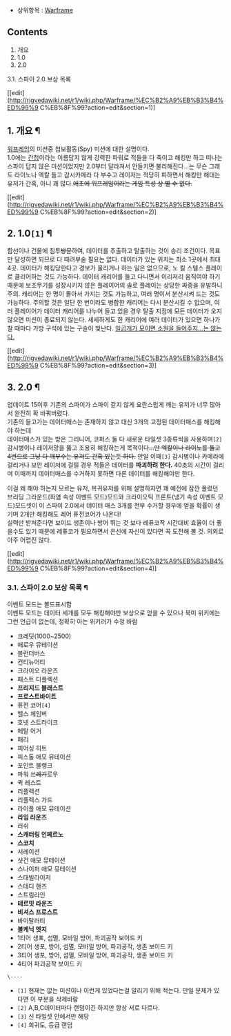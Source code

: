 * 상위항목 : [Warframe](Warframe.md)

## Contents

    

1. 개요 
2. 1.0 
3. 2.0 
    

3.1. 스파이 2.0 보상 목록

[[edit](http://rigvedawiki.net/r1/wiki.php/Warframe/%EC%B2%A9%EB%B3%B4%ED%99%9
C%EB%8F%99?action=edit&section=1)]

## 1. 개요 ¶

[워프레임](Warframe.md)의 미션중 첩보활동(Spy) 미션에 대한 설명이다.  
1.0에는 [간첩](%EA%B0%84%EC%B2%A9.md)이라는 이름답지 않게 강력한 파워로 적들을 다 죽이고 해킹만 하고 떠나는
스파이 답지 않은 미션이었지만 2.0부터 달라져서 안들키면 불리해진다...는 무슨 그래도 라이노나 엑칼 들고 감시카메라 다 부수고 레이저는
적당히 피하면서 해킹만 해대는 유저가 간혹, 아니 꽤 많다.<del>애초에 워프레임이라는 게임 특성 상 별 수 없다.</del>

[[edit](http://rigvedawiki.net/r1/wiki.php/Warframe/%EC%B2%A9%EB%B3%B4%ED%99%9
C%EB%8F%99?action=edit&section=2)]

## 2. 1.0`[1]` ¶

함선이나 건물에 침투<del>방문</del>하여, 데이터를 추출하고 탈출하는 것이 승리 조건이다. 목표만 달성하면 되므로 다 때려부술 필요는
없다. 데이터가 있는 위치는 최소 1곳에서 최대 4곳. 데이터가 해킹당한다고 경보가 울리거나 하는 일은 없으므로, 노 킬 스텔스 플레이로
클리어하는 것도 가능하다. 데이터 캐리어를 들고 다니면서 이리저리 움직여야 하기 때문에 보조무기를 성장시키지 않은 플레이어의 솔로 플레이는
상당한 짜증을 유발하니 주의. 캐리어는 한 명이 몰아서 가지는 것도 가능하고, 여러 명이서 분산시켜 드는 것도 가능하다. 주의할 것은 일단
한 번이라도 병합한 캐리어는 다시 분산시킬 수 없으며, 여러 플레이어가 데이터 캐리어를 나누어 들고 있을 경우 탈출 지점에 모든 데이터가
오지 않으면 미션이 종료되지 않는다. 세세하게도 한 캐리어에 여러 데이터가 있으면 하나가 찰 때마다 가방 구석에 있는 구슬이 빛난다. [일곱개가 모이면 소원을 들어주지…는 않는다.](%EB%93%9C%EB%9E%98%EA%B3%A4%EB%B3%BC.md)

  

[[edit](http://rigvedawiki.net/r1/wiki.php/Warframe/%EC%B2%A9%EB%B3%B4%ED%99%9
C%EB%8F%99?action=edit&section=3)]

## 3. 2.0 ¶

업데이트 15이후 기존의 스파이가 스파이 같지 않게 요란스럽게 깨는 유저가 너무 많아서 완전히 확 바꿔버렸다.  
기존의 들고가는 데이터매스는 존재하지 않고 대신 3개의 고정된 데이터매스를 해킹해야 하는데  
데이터매스가 있는 방은 그리니어, 코퍼스 둘 다 새로운 타일셋 3종류씩을 사용하며`[2]` 감시병이나 레이저망을 뚫고 조용히 해킹하는게
목적이다<del>...만 엑칼이나 라이노를 들고 4번으로 그냥 다 깨부수는 유저도 간혹 있는듯 하다.</del> 만일 이때`[3]`
감시병이나 카메라에 걸리거나 보안 레이저에 걸릴 경우 적들은 데이터를 **파괴하려 한다.** 40초의 시간이 걸리며 이때까지 데이터매스를
수거하지 못하면 다른 데이터를 해킹해야만 한다.

  

이걸 왜 해야 하는지 모르는 유저, 복귀유저를 위해 설명하자면 꽤 예전에 잠깐 풀렸던 브리딩 그라운드(화염 속성 이벤트 모드)모드와
크라이오틱 프론트(냉기 속성 이벤트 모드)모드셋이 이 스파이 2.0에서 데이터 매스 3개를 전부 수거할 경우에 얻을 확률이 생기며 2개만
해킹해도 레어 퓨전코어가 나온다!  
실력만 받쳐준다면 보이드 생존이나 방어 뛰는 것 보다 레퓨코작 시간대비 효율이 더 좋을수도 있기 때문에 레퓨코가 필요하면서 은신에 자신이
있다면 꼭 도전해 볼 것. 의외로 아주 어렵진 않다.

  
  

[[edit](http://rigvedawiki.net/r1/wiki.php/Warframe/%EC%B2%A9%EB%B3%B4%ED%99%9
C%EB%8F%99?action=edit&section=4)]

### 3.1. 스파이 2.0 보상 목록 ¶

이벤트 모드는 볼드표시함  
이벤트 모드는 데이터 세개를 모두 해킹해야만 보상으로 얻을 수 있으나 북미 위키에는 그런 언급이 없는데, 정확히 아는 위키러가 수정 바람

  

* 크레딧(1000~2500)  
* 애로우 뮤테이션  
* 블런더버스  
* 컨티뉴어티  
* 크라이오 라운즈  
* 패스트 디플렉션  
* **프리지드 블래스트**  
* **프로스트바이트**  
* 퓨전 코어`[4]`  
* 헬스 체임버  
* 호넷 스트라이크  
* 메탈 어거  
* 패리  
* 피어싱 히트  
* 피스톨 애모 뮤테이션  
* 포인트 블랭크  
* 파워 쓰<del>레기</del>로우  
* 퀵 레스트  
* 리플렉션  
* 리플렉스 가드  
* 라이플 애모 뮤테이션  
* **라임 라운즈**  
* 러쉬  
* **스캐터링 인페르노**  
* **스코치**  
* 서레이션  
* 샷건 애모 뮤테이션  
* 스나이퍼 애모 뮤테이션  
* 스태빌라이저  
* 스테디 핸즈  
* 스트림라인  
* **테르밋 라운즈**  
* **비셔스 프로스트**  
* 바이탈러티  
* **볼케닉 엣지**  
* 1티어 생포, 섬멸, 모바일 방어, 파괴공작 보이드 키  
* 2티어 생포, 방어, 섬멸, 모바일 방어, 파괴공작, 생존 보이드 키  
* 3티어 생포, 방어, 섬멸, 모바일 방어, 파괴공작, 생존 보이드 키  
* 4티어 파괴공작 보이드 키

`\----`

  * `[1]` 현재는 없는 미션이나 이런게 있었다는걸 알리기 위해 적는다. 만일 문제가 있다면 이 부분을 삭제바람
  * `[2]` A,B,C데이터마다 랜덤이긴 하지만 항상 서로 다르다.
  * `[3]` 신 타일셋 안에서만 해당
  * `[4]` 희귀도, 등급 랜덤

